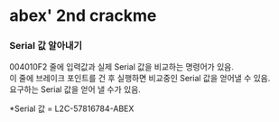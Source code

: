 # abex' 2nd crackme  
### Serial 값 알아내기  
004010F2 줄에 입력값과 실제 Serial 값을 비교하는 명령어가 있음.  
이 줄에 브레이크 포인트를 건 후 실행하면 비교중인 Serial 값을 얻어낼 수 있음.  
요구하는 Serial 값을 얻어 낼 수가 있음.  
  
*Serial 값 = L2C-57816784-ABEX
